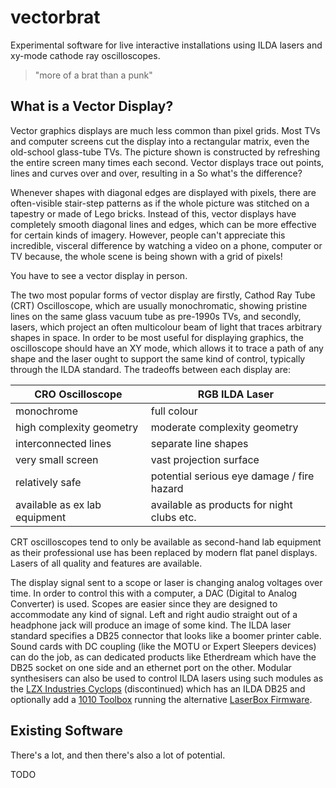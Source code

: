 # vectorbrat

Experimental software for live interactive installations using ILDA lasers and xy-mode cathode ray oscilloscopes.

> "more of a brat than a punk"

## What is a Vector Display?

Vector graphics displays are much less common than pixel grids. Most TVs and computer screens cut the display into a rectangular matrix, even the old-school glass-tube TVs. The picture shown is 
constructed by refreshing the entire screen many times each second. Vector displays trace out points, lines and curves over and over, resulting in a   So what's the difference?

Whenever shapes with diagonal edges are displayed with pixels, there are often-visible stair-step patterns as if the whole picture was stitched on a tapestry or made of Lego bricks. Instead of this, 
vector displays have completely smooth diagonal lines and edges, which can be more effective for certain kinds of imagery. However, people can't appreciate this incredible, visceral difference by
watching a video on a phone, computer or TV because, the whole scene is being shown with a grid of pixels!

You have to see a vector display in person.

The two most popular forms of vector display are firstly, Cathod Ray Tube (CRT) Oscilloscope, which are usually monochromatic, showing pristine lines on the same glass vacuum tube as pre-1990s TVs, 
and secondly, lasers, which project an often multicolour beam of light that traces arbitrary shapes in space. In order to be most useful for displaying graphics, the oscilloscope should have an XY
mode, which allows it to trace a path of any shape and the laser ought to support the same kind of control, typically through the ILDA standard. The tradeoffs between each display are:

| CRO Oscilloscope | RGB ILDA Laser  |
| ---------------- | --------------- |
| monochrome       | full colour     |  
| high complexity geometry | moderate complexity geometry |
| interconnected lines    | separate line shapes |
| very small screen     | vast projection surface |
| relatively safe       | potential serious eye damage / fire hazard |
| available as ex lab equipment | available as products for night clubs etc. |

CRT oscilloscopes tend to only be available as second-hand lab equipment as their professional use has been replaced by modern flat panel displays. Lasers of all quality and features are available.

The display signal sent to a scope or laser is changing analog voltages over time. In order to control this with a computer, a DAC (Digital to Analog Converter) is used. Scopes are easier since they
are designed to accommodate any kind of signal. Left and right audio straight out of a headphone jack will produce an image of some kind. The ILDA laser standard specifies a DB25 connector that looks
like a boomer printer cable. Sound cards with DC coupling (like the MOTU or Expert Sleepers devices) can do the job, as can dedicated products like Etherdream which have the DB25 socket on one side 
and an ethernet port on the other. Modular synthesisers can also be used to control ILDA lasers using such modules as the 
[LZX Industries Cyclops](https://lzxindustries.net/products/cyclops) (discontinued) which has an ILDA DB25 and optionally add a 
[1010 Toolbox](https://1010music.com/product/toolbox-sequencer-function-generator-eurorack-module) running the alternative 
[LaserBox Firmware](https://1010music.com/product/laserbox-pattern-generator-for-lasers).

## Existing Software

There's a lot, and then there's also a lot of potential.

TODO


